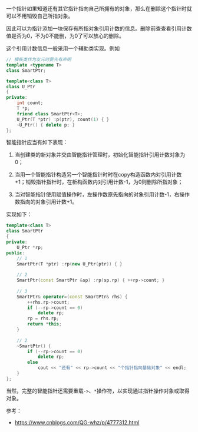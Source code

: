 一个指针如果知道还有其它指针指向自己所拥有的对象，那么在删除这个指针时就可以不用销毁自己所指对象。

因此可以为指针添加一块保存有所指对象引用计数的信息。删除前查查看引用计数值是否为0，不为0不能删，为0了可以放心的删除。

这个引用计数信息一般采用一个辅助类实现。例如

```cpp
// 模板类作为友元时要先有声明
template <typename T>
class SmartPtr;

template<class T>
class U_Ptr                                  
{
private:
    int count;   
    T *p;
    friend class SmartPtr<T>;      
    U_Ptr(T *ptr) :p(ptr), count(1) { }
    ~U_Ptr() { delete p; }                                                   
};
```

智能指针应当有如下表现：

1. 当创建类的新对象并交由智能指针管理时，初始化智能指针引用计数对象为0；

2. 当用一个智能指针构造另一个智能指针时时在copy构造函数内对引用计数+1；销毁指针指针时，在析构函数内对引用计数-1，为0则删除所指对象；

3. 当对智能指针使用赋值操作时，左操作数原先指向的对象引用计数-1，右操作数指向的对象引用计数+1。


实现如下：

```cpp
template<class T>
class SmartPtr
{
private:
    U_Ptr *rp;  
public:
    // 1
    SmartPtr(T *ptr) :rp(new U_Ptr(ptr)) { }    
    
    // 2
    SmartPtr(const SmartPtr &sp) :rp(sp.rp) { ++rp->count; }
    
    // 3
    SmartPtr& operator=(const SmartPtr& rhs) {    
        ++rhs.rp->count;    
        if (--rp->count == 0)    
            delete rp;
        rp = rhs.rp;
        return *this;
    }
    
    // 2
    ~SmartPtr() {       
        if (--rp->count == 0)   
            delete rp;
        else 
        	cout << "还有" << rp->count << "个指针指向基础对象" << endl;
    }
};
```

当然，完整的智能指针还需要重载`->`、`*`操作符，以实现通过指针操作对象或取得对象。



参考：

- https://www.cnblogs.com/QG-whz/p/4777312.html